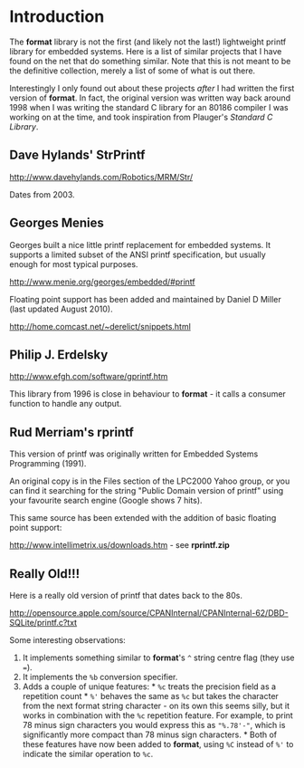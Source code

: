 # Introduction #

The **format** library is not the first (and likely not the last!) lightweight printf library for embedded systems.  Here is a list of similar projects that I have found on the net that do something similar.  Note that this is not meant to be the definitive collection, merely a list of some of what is out there.

Interestingly I only found out about these projects _after_ I had written the first version of **format**.  In fact, the original version was written way back around 1998 when I was writing the standard C library for an 80186 compiler I was working on at the time, and took inspiration from Plauger's _Standard C Library_.

## Dave Hylands' StrPrintf ##

http://www.davehylands.com/Robotics/MRM/Str/

Dates from 2003.

## Georges Menies ##

Georges built a nice little printf replacement for embedded systems.  It supports a limited subset of the ANSI printf specification, but usually enough for most typical purposes.

http://www.menie.org/georges/embedded/#printf

Floating point support has been added and maintained by Daniel D Miller (last updated August 2010).

http://home.comcast.net/~derelict/snippets.html

## Philip J. Erdelsky ##

http://www.efgh.com/software/gprintf.htm

This library from 1996 is close in behaviour to **format** - it calls a consumer function to handle any output.

## Rud Merriam's rprintf ##

This version of printf was originally written for Embedded Systems Programming (1991).

An original copy is in the Files section of the LPC2000 Yahoo group, or you can find it searching for the string "Public Domain version of printf" using your favourite search engine (Google shows 7 hits).

This same source has been extended with the addition of basic floating point support:

http://www.intellimetrix.us/downloads.htm - see **rprintf.zip**

## Really Old!!! ##

Here is a really old version of printf that dates back to the 80s.

http://opensource.apple.com/source/CPANInternal/CPANInternal-62/DBD-SQLite/printf.c?txt

Some interesting observations:
  1. It implements something similar to **format**'s `^` string centre flag (they use `=`).
  1. It implements the `%b` conversion specifier.
  1. Adds a couple of unique features:
    * `%c` treats the precision field as a repetition count
    * `%'` behaves the same as `%c` but takes the character from the next format string character - on its own this seems silly, but it works in combination with the `%c` repetition feature.  For example, to print 78 minus sign characters you would express this as `"%.78'-"`, which is significantly more compact than 78 minus sign characters.
    * Both of these features have now been added to **format**, using `%C` instead of `%'` to indicate the similar operation to `%c`.